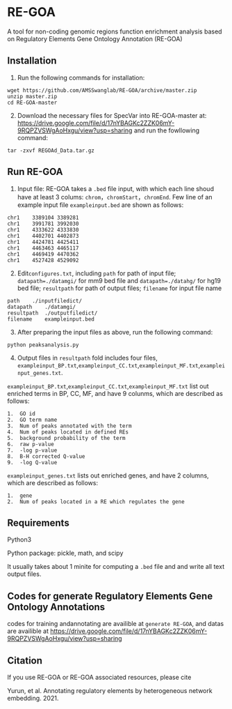 # RE-GOA
A tool for non-coding genomic regions function enrichment analysis based on  Regulatory Elements Gene Ontology  Annotation (RE-GOA)
## Installation
1. Run the following commands for installation:
```
wget https://github.com/AMSSwanglab/RE-GOA/archive/master.zip  
unzip master.zip
cd RE-GOA-master
```  
2. Download the necessary files for SpecVar into RE-GOA-master at: https://drive.google.com/file/d/17nYBAGKc2ZZK06mY-9RQPZVSWgAoHxgu/view?usp=sharing and run the fowllowing command:
```
tar -zxvf REGOAd_Data.tar.gz
```  
## Run RE-GOA
1. Input file: RE-GOA takes a `.bed` file input, with which each line shoud have at least 3 colums: `chrom`，`chromStart`，`chromEnd`. Few line of an example input file `exampleinput.bed` are shown as follows:
```
chr1	3389104	3389281
chr1	3991781	3992030
chr1	4333622	4333830
chr1	4402701	4402873
chr1	4424781	4425411
chr1	4463463	4465117
chr1	4469419	4470362
chr1	4527428	4529092
```
2. Edit`configures.txt`, including `path` for path of input file; `datapath=./datamgi/` for mm9 bed file and `datapath=./datahg/` for hg19 bed file; `resultpath` for path of output files; `filename` for input file name
```
path	./inputfiledict/
datapath	./datamgi/
resultpath	./outputfiledict/
filename	exampleinput.bed
```
3. After preparing the input files as above, run the following command:
```
python peaksanalysis.py
```
4. Output files in `resultpath` fold includes four files, `exampleinput_BP.txt`,`exampleinput_CC.txt`,`exampleinput_MF.txt`,`exampleinput_genes.txt`. 

`exampleinput_BP.txt`,`exampleinput_CC.txt`,`exampleinput_MF.txt` list out enriched terms in BP, CC, MF, and have 9 colunms, which are described as follows:
```
1.  GO id
2.  GO term name
3.  Num of peaks annotated with the term
4.  Num of peaks located in defined REs
5.  background probability of the term
6.  raw p-value
7.  -log p-value
8.  B-H corrected Q-value
9.  -log Q-value
```

`exampleinput_genes.txt` lists out enriched genes, and have 2 columns, which are described as follows:
```
1.  gene
2.  Num of peaks located in a RE which regulates the gene
```

## Requirements
Python3

Python package: pickle, math, and scipy

It usually takes about 1 minite for computing a `.bed` file and and write all text output files.

## Codes for generate Regulatory Elements Gene Ontology Annotations
codes for training andannotating are availible at `generate RE-GOA`, and datas are availible at https://drive.google.com/file/d/17nYBAGKc2ZZK06mY-9RQPZVSWgAoHxgu/view?usp=sharing

## Citation

If you use RE-GOA or RE-GOA associated resources, please cite

Yurun, et al. Annotating regulatory elements by heterogeneous network embedding. 2021.
